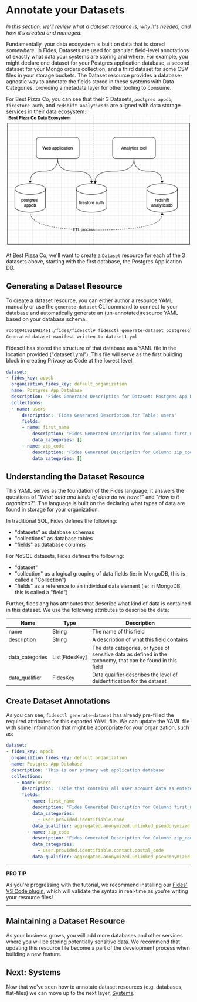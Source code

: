 # Annotate your Datasets
_In this section, we'll review what a dataset resource is, why it's needed, and how it's created and managed._

Fundamentally, your data ecosystem is built on data that is stored _somewhere_. In Fides, Datasets are used for granular, field-level annotations of exactly what data your systems are storing and where. For example, you might declare one dataset for your Postgres application database, a second dataset for your Mongo orders collection, and a third dataset for some CSV files in your storage buckets. The Dataset resource provides a database-agnostic way to annotate the fields stored in these systems with Data Categories, providing a metadata layer for other tooling to consume.

For Best Pizza Co, you can see that their 3 Datasets, `postgres appdb`, `firestore auth`, and `redshift analyticsdb` are aligned with data storage services in their data ecosystem:
![Best Pizza Co's Data Ecosystem](../img/BestPizzaCo_DataEcosystem.png)

At Best Pizza Co, we'll want to create a `Dataset` resource for each of the 3 datasets above, starting with the first database, the Postgres Application DB. 

## Generating a Dataset Resource
To create a dataset resource, you can either author a resource YAML manually or use the `generate-dataset` CLI command to connect to your database and automatically generate an (un-annotated)resource YAML based on your database schema:
```bash
root@0419219d14e1:/fides/fidesctl# fidesctl generate-dataset postgresql://USERNAME:PASSWORD@best-pizza-co.us-east-1.rds.amazonaws.com:5432/postgres dataset1.yml
Generated dataset manifest written to dataset1.yml
```
Fidesctl has stored the structure of that database as a YAML file in the location provided ("dataset1.yml"). This file will serve as the first building block in creating Privacy as Code at the lowest level. 

```yaml
dataset:
- fides_key: appdb
  organization_fides_key: default_organization
  name: Postgres App Database
  description: 'Fides Generated Description for Dataset: Postgres App Database'
  collections:
  - name: users
      description: 'Fides Generated Description for Table: users'
      fields:
      - name: first_name
          description: 'Fides Generated Description for Column: first_name'
          data_categories: []
      - name: zip_code
          description: 'Fides Generated Description for Column: zip_code'
          data_categories: []
```

## Understanding the Dataset Resource
This YAML serves as the foundation of the Fides language; it answers the questions of "_What data and kinds of data do we have?_" and "_How is it organized?_". The language is built on the declaring what types of data are found in storage for your organization.

In traditional SQL, Fides defines the following:
* "datasets" as database schemas
* "collections" as database tables
* "fields" as database columns

For NoSQL datasets, Fides defines the following:
* "dataset"
* "collection" as a logical grouping of data fields (ie: in MongoDB, this is called a "Collection")
* "fields" as a reference to an individual data element (ie: in MongoDB, this is called a "field")

Further, fideslang has attributes that describe what kind of data is contained in this dataset. We use the following attributes to describe the data:

| Name | Type | Description |
|  --- | --- | --- |
| name | String | The name of this field |
| description | String | A description of what this field contains |
| data_categories | List[FidesKey] | The data categories, or types of sensitive data as defined in the taxonomy, that can be found in this field |
| data_qualifier | FidesKey | Data qualifier describes the level of deidentification for the dataset |


## Create Dataset Annotations
As you can see, `fidesctl generate-dataset` has already pre-filled the required attributes for this exported YAML file. We can update the YAML file with some information that might be appropriate for your organization, such as:

```yaml
dataset:
- fides_key: appdb
  organization_fides_key: default_organization
  name: Postgres App Database
  description: 'This is our primary web application database'
  collections:
    - name: users
      description: 'Table that contains all user account data as entered by the user'
      fields:
        - name: first_name
          description: 'Fides Generated Description for Column: first_name'
          data_categories:
            - user.provided.identifiable.name
          data_qualifier: aggregated.anonymized.unlinked_pseudonymized.pseudonymized.identified
        - name: zip_code
          description: 'Fides Generated Description for Column: zip_code'
          data_categories:
            - user.provided.identifiable.contact.postal_code
          data_qualifier: aggregated.anonymized.unlinked_pseudonymized
```

---
**PRO TIP**

As you're progressing with the tutorial, we recommend installing our [Fides' VS Code plugin](https://marketplace.visualstudio.com/items?itemName=fidesctl-plugin-publisher.fidesctl-config-parser), which will validate the syntax in real-time as you're writing your resource files!

---


## Maintaining a Dataset Resource
As your business grows, you will add more databases and other services where you will be storing potentially sensitive data. We recommend that updating this resource file become a part of the development process when building a new feature. 

## Next: Systems
Now that we've seen how to annotate dataset resources (e.g. databases, flat-files) we can move up to the next layer, [Systems](system.md).